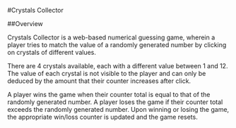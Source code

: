 #Crystals Collector

##Overview

Crystals Collector is a web-based numerical guessing game, wherein a player tries to match the value of a randomly generated number by clicking on crystals of different values. 

There are 4 crystals available, each with a different value between 1 and 12. The value of each crystal is not visible to the player and can only be deduced by the amount that their counter increases after click. 

A player wins the game when their counter total is equal to that of the randomly generated number. A player loses the game if their counter total exceeds the randomly generated number. Upon winning or losing the game, the appropriate win/loss counter is updated and the game resets. 
